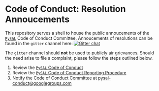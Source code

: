 Code of Conduct: Resolution Annoucements
========================================

This repository serves a shell to house the public annoucements of the [`PySAL`](http://pysal.org) Code of Conduct Committee. Annoucements of resolutions can be found in the `gitter` channel here: [![Gitter chat](https://img.shields.io/gitter/room/pysal/code_of_conduct.svg?style=plastic)](https://gitter.im/pysal/code_of_conduct)

The `gitter` channel should **not** be used to publicly air grievances. Should the need arise to file a complaint, please follow the steps outlined below.

 1. Review the [`PySAL` Code of Conduct](http://pysal.org/placeholder_coc)
 2. Review the [`PySAL` Code of Conduct Reporting Procedure](http://pysal.org/placeholder_coc_reporting)
 3. Notify the Code of Conduct Committee at <pysal-conduct@googlegroups.com> 
